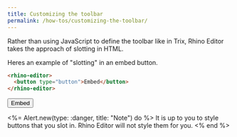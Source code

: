 ```yaml
---
title: Customizing the toolbar
permalink: /how-tos/customizing-the-toolbar/
---
```


Rather than using JavaScript to define the toolbar like in Trix, Rhino Editor
takes the approach of slotting in HTML.

Heres an example of "slotting" in an embed button.

```html
<rhino-editor>
  <button type="button">Embed</button>
</rhino-editor>
```

<rhino-editor>
  <button type="button">Embed</button>
</rhino-editor>

<%= Alert.new(type: :danger, title: "Note") do %>
  It is up to you to style buttons that you slot in.
  Rhino Editor will not style them for you.
<% end %>
